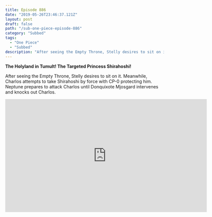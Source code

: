 ```yaml
---
title: Episode 886
date: "2019-05-26T23:46:37.121Z"
layout: post
draft: false
path: "/sub-one-piece-episode-886"
category: "Subbed"
tags:
  - "One Piece"
  - "Subbed"
description: "After seeing the Empty Throne, Stelly desires to sit on it. Meanwhile, Charlos attempts to take Shirahoshi by force with CP-0 protecting him. Neptune prepares to attack Charlos until Donquixote Mjosgard intervenes and knocks out Charlos."
---
```

**The Holyland in Tumult! The Targeted Princess Shirahoshi!**
<p>
After seeing the Empty Throne, Stelly desires to sit on it. Meanwhile, Charlos attempts to take Shirahoshi by force with CP-0 protecting him. Neptune prepares to attack Charlos until Donquixote Mjosgard intervenes and knocks out Charlos.</p>
<iframe width="640" height="360" src="https://www.rapidvideo.com/e/G3T4W3KAOW" frameborder="0" marginwidth=0 marginheight=0 scrolling=no allowfullscreen></iframe>

